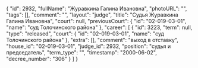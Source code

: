 {
    "id": 2932,
    "fullName": "Журавкина Галина Ивановна",
    "photoURL": "",
    "tags": [],
    "comment": "",
    "layout": "judge",
    "title": "Судья Журавкина Галина Ивановна",
    "court": null,
    "previousCourt": {
        "id": "02-019-03-01",
        "name": "суд Толочинского района"
    },
    "career": [
        {
            "id": 3223,
            "term": null,
            "type": "released",
            "court": {
                "id": "02-019-03-01",
                "name": "суд Толочинского района"
            },
            "extra": [],
            "comment": "выход в отставку",
            "house_id": "02-019-03-01",
            "judge_id": 2932,
            "position": "судья и председатель",
            "term_type": "",
            "timestamp": "2000-06-02",
            "decree_number": "306"
        }
    ]
}
